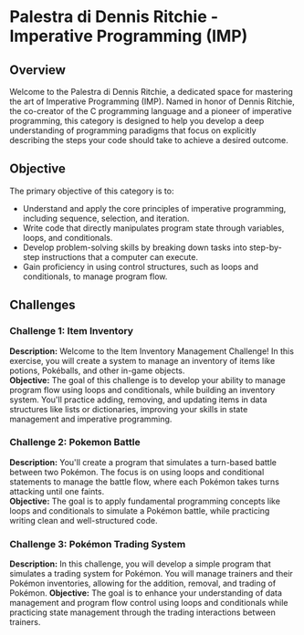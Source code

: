 # Palestra di Dennis Ritchie - Imperative Programming (IMP)

## Overview
Welcome to the Palestra di Dennis Ritchie, a dedicated space for mastering the art of Imperative Programming (IMP). Named in honor of Dennis Ritchie, the co-creator of the C programming language and a pioneer of imperative programming, this category is designed to help you develop a deep understanding of programming paradigms that focus on explicitly describing the steps your code should take to achieve a desired outcome.

## Objective
The primary objective of this category is to:
- Understand and apply the core principles of imperative programming, including sequence, selection, and iteration.
- Write code that directly manipulates program state through variables, loops, and conditionals.
- Develop problem-solving skills by breaking down tasks into step-by-step instructions that a computer can execute.
- Gain proficiency in using control structures, such as loops and conditionals, to manage program flow.

## Challenges
### Challenge 1: Item Inventory
**Description:** Welcome to the Item Inventory Management Challenge! In this exercise, you will create a system to manage an inventory of items like potions, Pokéballs, and other in-game objects. <br>
**Objective:** The goal of this challenge is to develop your ability to manage program flow using loops and conditionals, while building an inventory system. You'll practice adding, removing, and updating items in data structures like lists or dictionaries, improving your skills in state management and imperative programming.

### Challenge 2: Pokemon Battle
**Description:** You'll create a program that simulates a turn-based battle between two Pokémon. The focus is on using loops and conditional statements to manage the battle flow, where each Pokémon takes turns attacking until one faints. <br>
**Objective:** The goal is to apply fundamental programming concepts like loops and conditionals to simulate a Pokémon battle, while practicing writing clean and well-structured code.

### Challenge 3: Pokémon Trading System
**Description:** In this challenge, you will develop a simple program that simulates a trading system for Pokémon. You will manage trainers and their Pokémon inventories, allowing for the addition, removal, and trading of Pokémon.
**Objective:** The goal is to enhance your understanding of data management and program flow control using loops and conditionals while practicing state management through the trading interactions between trainers.
